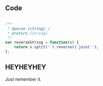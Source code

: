 ## Code 

```javascript 

/**
 * @param {string} s
 * @return {string}
 */
var reverseString = function(s) {
    return s.split('').reverse().join('');
};

```

## HEYHEYHEY

Just remember it.
